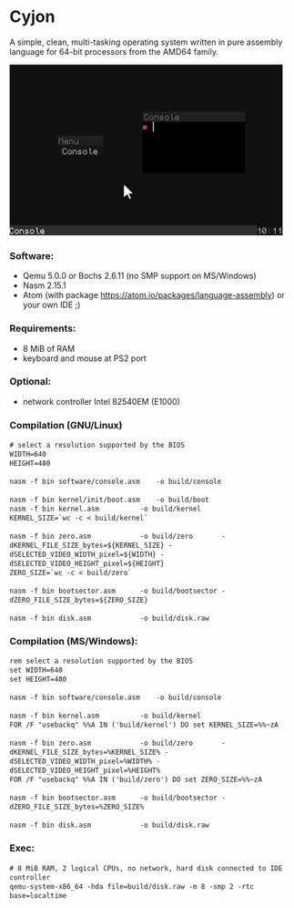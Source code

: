 # Cyjon

A simple, clean, multi-tasking operating system written in pure assembly language for 64-bit processors from the AMD64 family.

![screenshot](https://raw.githubusercontent.com/blackend/cyjon/master/gui.png)

### Software:

  - Qemu 5.0.0 or Bochs 2.6.11 (no SMP support on MS/Windows)
  - Nasm 2.15.1
  - Atom (with package https://atom.io/packages/language-assembly) or your own IDE ;)

### Requirements:

  - 8 MiB of RAM
  - keyboard and mouse at PS2 port

### Optional:

  - network controller Intel 82540EM (E1000)

### Compilation (GNU/Linux)

	# select a resolution supported by the BIOS
	WIDTH=640
	HEIGHT=480

	nasm -f bin software/console.asm	-o build/console

	nasm -f bin kernel/init/boot.asm	-o build/boot
	nasm -f bin kernel.asm			-o build/kernel
	KERNEL_SIZE=`wc -c < build/kernel`

	nasm -f bin zero.asm			-o build/zero		-dKERNEL_FILE_SIZE_bytes=${KERNEL_SIZE} -dSELECTED_VIDEO_WIDTH_pixel=${WIDTH} -dSELECTED_VIDEO_HEIGHT_pixel=${HEIGHT}
	ZERO_SIZE=`wc -c < build/zero`

	nasm -f bin bootsector.asm		-o build/bootsector	-dZERO_FILE_SIZE_bytes=${ZERO_SIZE}

	nasm -f bin disk.asm			-o build/disk.raw

### Compilation (MS/Windows):

	rem select a resolution supported by the BIOS
	set WIDTH=640
	set HEIGHT=480

	nasm -f bin software/console.asm	-o build/console

	nasm -f bin kernel.asm			-o build/kernel
	FOR /F "usebackq" %%A IN ('build/kernel') DO set KERNEL_SIZE=%%~zA

	nasm -f bin zero.asm			-o build/zero		-dKERNEL_FILE_SIZE_bytes=%KERNEL_SIZE% -dSELECTED_VIDEO_WIDTH_pixel=%WIDTH% -dSELECTED_VIDEO_HEIGHT_pixel=%HEIGHT%
	FOR /F "usebackq" %%A IN ('build/zero') DO set ZERO_SIZE=%%~zA

	nasm -f bin bootsector.asm		-o build/bootsector	-dZERO_FILE_SIZE_bytes=%ZERO_SIZE%

	nasm -f bin disk.asm			-o build/disk.raw

### Exec:

	# 8 MiB RAM, 2 logical CPUs, no network, hard disk connected to IDE controller
	qemu-system-x86_64 -hda file=build/disk.raw -m 8 -smp 2 -rtc base=localtime
